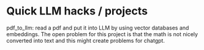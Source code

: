 # Quick LLM hacks / projects

pdf_to_llm: read a pdf and put it into LLM by using vector databases and embeddings. The open problem for this project is that the math is not nicely converted into text and this might create problems for chatgpt.
